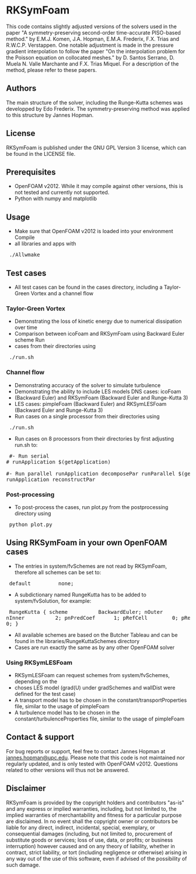 # RKSymFoam

This code contains slightly adjusted versions of the solvers used in the
paper "A symmetry-preserving second-order time-accurate PISO-based
method." by E.M.J. Komen, J.A. Hopman, E.M.A. Frederix, F.X. Trias and
R.W.C.P.  Verstappen. One notable adjustment is made in the pressure
gradient interpolation to follow the paper "On the interpolation problem
for the Poisson equation on collocated meshes." by D. Santos Serrano, D.
Muela N.  Valle Marchante and F.X. Trias Miquel. For a description of the
method, please refer to these papers.

## Authors

The main structure of the solver, including the Runge-Kutta schemes was
developped by Edo Frederix. The symmetry-preserving method was applied to
this structure by Jannes Hopman. 

## License

RKSymFoam is published under the GNU GPL Version 3 license, which can be
found in the LICENSE file.

## Prerequisites

* OpenFOAM v2012. While it may compile against other
  versions, this is not tested and currently not supported.
* Python with numpy and matplotlib

## Usage

* Make sure that OpenFOAM v2012 is loaded into your environment Compile
* all libraries and apps with

<pre> ./Allwmake </pre>

## Test cases

* All test cases can be found in the cases directory, including a
Taylor-Green Vortex and a channel flow

### Taylor-Green Vortex

* Demonstrating the loss of kinetic energy due to numerical dissipation
over time
* Comparison between icoFoam and RKSymFoam using Backward Euler scheme Run
* cases from their directories using

<pre> ./run.sh </pre>

### Channel flow

* Demonstrating accuracy of the solver to simulate turbulence
* Demonstrating the ability to include LES models DNS cases: icoFoam
* (Backward Euler) and RKSymFoam (Backward Euler and
Runge-Kutta 3)
* LES cases: pimpleFoam (Backward Euler) and RKSymLESFoam (Backward Euler
and Runge-Kutta 3)
* Run cases on a single processor from their directories using

<pre> ./run.sh </pre>

* Run cases on 8 processors from their directories by first adjusting
run.sh to:

<pre> #- Run serial
# runApplication $(getApplication)

#- Run parallel runApplication decomposePar runParallel $(getApplication)
runApplication reconstructPar </pre>

### Post-processing

* To post-process the cases, run plot.py from the postprocessing directory
using

<pre> python plot.py </pre>

## Using RKSymFoam in your own OpenFOAM cases

* The entries in system/fvSchemes are not read by RKSymFoam, therefore all
schemes can be set to:

<pre> default         none; </pre>

* A subdictionary named RungeKutta has to be added to system/fvSolution,
for example:

<pre> RungeKutta { scheme          BackwardEuler; nOuter          1;
nInner          2; pnPredCoef      1; pRefCell        0; pRefValue
0; } </pre>

* All available schemes are based on the Butcher Tableau and can be found
in the libraries/RungeKuttaSchemes directory
* Cases are run exactly the same as by any other OpenFOAM solver

### Using RKSymLESFoam

* RKSymLESFoam can request schemes from system/fvSchemes, depending on the
* choses LES model (grad(U) under gradSchemes
and wallDist were defined for the test case)
* A transport model has to be chosen in the constant/transportProperties
file, similar to the usage of pimpleFoam
* A turbulence model has to be chosen in the
constant/turbulenceProperties file, similar to the usage of pimpleFoam

## Contact & support

For bug reports or support, feel free to contact Jannes Hopman at
jannes.hopman@upc.edu. Please note that this code is not maintained nor
regularly updated, and is only tested with OpenFOAM v2012. Questions
related to other versions will thus not be answered.

## Disclaimer

RKSymFoam is provided by the copyright holders and contributors "as-is"
and any express or implied warranties, including, but not limited to, the
implied warranties of merchantability and fitness for a particular purpose
are disclaimed. In no event shall the copyright owner or contributors be
liable for any direct, indirect, incidental, special, exemplary, or
consequential damages (including, but not limited to, procurement of
substitute goods or services; loss of use, data, or profits; or business
interruption) however caused and on any theory of liability, whether in
contract, strict liability, or tort (including negligence or otherwise)
arising in any way out of the use of this software, even if advised of the
possibility of such damage.
